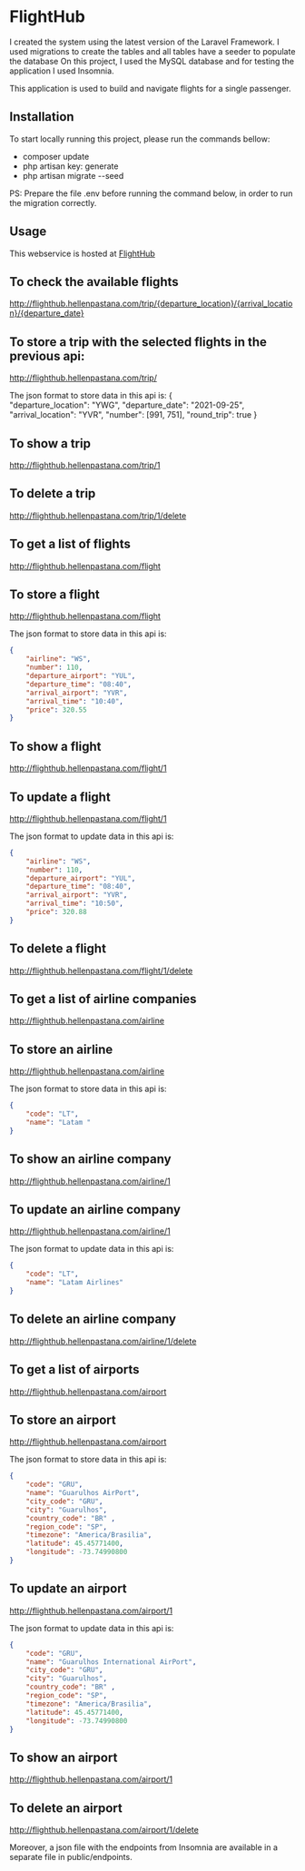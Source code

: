 # FlightHub

I created the system using the latest version of the Laravel Framework. I used migrations to create the tables and all tables have a seeder to populate the database
On this project, I used the MySQL database and for testing the application I used Insomnia.

This application is used to build and navigate flights for a single passenger. 

## Installation

To start locally running this project, please run the commands bellow:

- composer update
- php artisan key: generate
- php artisan migrate --seed

PS: Prepare the file .env before running the command below, in order to run the migration correctly.

## Usage
This webservice is hosted at
[FlightHub](http://flighthub.hellenpastana.com)

## To check the available flights
http://flighthub.hellenpastana.com/trip/{departure_location}/{arrival_location}/{departure_date}

## To store a trip with the selected flights in the previous api:
http://flighthub.hellenpastana.com/trip/

The json format to store data in this api is:
{	
    "departure_location": "YWG",
    "departure_date": "2021-09-25",
    "arrival_location": "YVR",
    "number": [991, 751],
    "round_trip": true
}

## To show a trip
http://flighthub.hellenpastana.com/trip/1

## To delete a trip
http://flighthub.hellenpastana.com/trip/1/delete

## To get a list of flights
http://flighthub.hellenpastana.com/flight

## To store a flight
http://flighthub.hellenpastana.com/flight

The json format to store data in this api is:
```json
{
    "airline": "WS",
    "number": 110,
    "departure_airport": "YUL",
    "departure_time": "08:40",
    "arrival_airport": "YVR",
    "arrival_time": "10:40",
    "price": 320.55
}
```

## To show a flight
http://flighthub.hellenpastana.com/flight/1

## To update a flight
http://flighthub.hellenpastana.com/flight/1

The json format to update data in this api is:

```json
{
    "airline": "WS",
    "number": 110,
    "departure_airport": "YUL",
    "departure_time": "08:40",
    "arrival_airport": "YVR",
    "arrival_time": "10:50",
    "price": 320.88
}
```

## To delete a flight
http://flighthub.hellenpastana.com/flight/1/delete

## To get a list of airline companies
http://flighthub.hellenpastana.com/airline

## To store an airline
http://flighthub.hellenpastana.com/airline

The json format to store data in this api is:

```json
{
    "code": "LT",
    "name": "Latam "
}
```

## To show an airline company
http://flighthub.hellenpastana.com/airline/1

## To update an airline company
http://flighthub.hellenpastana.com/airline/1

The json format to update data in this api is:

```json
{	
    "code": "LT",
    "name": "Latam Airlines"
}
```

## To delete an airline company
http://flighthub.hellenpastana.com/airline/1/delete


## To get a list of airports
http://flighthub.hellenpastana.com/airport

## To store an airport
http://flighthub.hellenpastana.com/airport

The json format to store data in this api is:

```json
{
    "code": "GRU",
    "name": "Guarulhos AirPort",
    "city_code": "GRU",
    "city": "Guarulhos",
    "country_code": "BR" ,
    "region_code": "SP",
    "timezone": "America/Brasilia",
    "latitude": 45.45771400,
    "longitude": -73.74990800
}
```

## To update an airport
http://flighthub.hellenpastana.com/airport/1

The json format to update data in this api is:

```json
{
    "code": "GRU",
    "name": "Guarulhos International AirPort",
    "city_code": "GRU",
    "city": "Guarulhos",
    "country_code": "BR" ,
    "region_code": "SP",
    "timezone": "America/Brasilia",
    "latitude": 45.45771400,
    "longitude": -73.74990800
}
```

## To show an airport
http://flighthub.hellenpastana.com/airport/1

## To delete an airport
http://flighthub.hellenpastana.com/airport/1/delete


Moreover, a json file with the endpoints from Insomnia are available in a separate file in public/endpoints.

